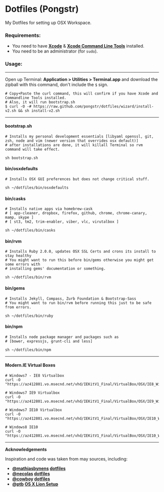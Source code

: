 Dotfiles (Pongstr)
==================

My Dotfiles for setting up OSX Workspace.

### Requirements:

  - You need to have **[Xcode](https://developer.apple.com/xcode/)** &amp; **[Xcode Command Line Tools](https://developer.apple.com/downloads)** installed.
  - You need to be an administrator (for ```sudo```).
  
### Usage:

-----------------

Open up Terminal: **Application > Utilities > Terminal.app** and download the zipball with this command, don't include the ```$``` sign.

```shell
# Copy+Paste the curl command, this will confirm if you have Xcode and Commandline Tools installed.
# Also, it will run bootstrap.sh
$ curl -O -# https://raw.github.com/pongstr/dotfiles/wizard/install-v2.sh && sh install-v2.sh
```

-----------------

#### bootstrap.sh

```shell 
# Installs my personal development essentials [libyaml openssl, git, zsh, node and vim (newer version that overrides osx default)]
# after installations are done, it will killall Terminal so rvm command will take effect.

sh bootstrap.sh
```

#### bin/osxdefaults

```shell
# Installs OSX GUI preferences but does not change critical stuff.

sh ~/dotfiles/bin/osxdefaults
```

#### bin/casks

```shell
# Installs native apps via homebrew-cask
# [ app-cleaner, dropbox, firefox, github, chrome, chrome-canary, mamp, skype ]
# [ st3, tm2, trim-enabler, viber, vlc, virutalbox ]

sh ~/dotfiles/bin/casks
```

#### bin/rvm

```shell
# Installs Ruby 2.0.0, updates OSX SSL Certs and crons its install to stay healthy
# You might want to run this before bin/gems otherwise you might get some errors with
# installing gems' documentation or something.
  
sh ~/dotfiles/bin/rvm
```

#### bin/gems

```shell
# Installs Jekyll, Compass, Zurb Foundation & Bootstrap-Sass
# You might want to run bin/rvm before running this just to be safe from errors.

sh ~/dotfiles/bin/ruby
```

#### bin/npm

```shell
# Installs node package manager and packages such as
# [bower, expressjs, grunt-cli and less]

sh ~/dotfiles/bin/npm
```




-----------------

#### Modern.IE Virtual Boxes

```shell
# Windows7 - IE8 Virtualbox
curl -O "https://az412801.vo.msecnd.net/vhd/IEKitV1_Final/VirtualBox/OSX/IE8_Win7/IE8.Win7.For.MacVirtualBox.part{1.sfx,2.rar,3.rar,4.rar,5.rar,6.rar}"

# Windows7 IE9 Virtualbox
curl -O "https://az412801.vo.msecnd.net/vhd/IEKitV1_Final/VirtualBox/OSX/IE9_Win7/IE9.Win7.For.MacVirtualBox.part{1.sfx,2.rar,3.rar,4.rar,5.rar}"

# Windows7 IE10 Virtualbox
curl -O "https://az412801.vo.msecnd.net/vhd/IEKitV1_Final/VirtualBox/OSX/IE10_Win7/IE10.Win7.For.MacVirtualBox.part{1.sfx,2.rar,3.rar,4.rar}"

# Windows8 IE10
curl -O "https://az412801.vo.msecnd.net/vhd/IEKitV1_Final/VirtualBox/OSX/IE10_Win8/IE10.Win8.For.MacVirtualBox.part{1.sfx,2.rar,3.rar}"
```

-----------------
                  
**Acknowledgements**

Inspiration and code was taken from may sources, including:

  - **[@mathiasbynens](https://github.com/mathiasbynens/) [dotfiles](https://github.com/mathiasbynens/dotfiles)**
  - **[@necolas](https://github.com/necolas/) [dotfiles](https://github.com/necolas/dotfiles)**
  - **[@cowboy](https://twitter.com/cowboy/) [dotfiles](https://github.com/cowboy/dotfiles)**
  - **[@ptb](https://github.com/ptb/) [OS X Lion Setup](https://github.com/ptb/Mac-OS-X-Lion-Setup)**

